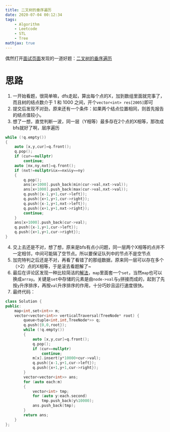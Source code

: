 ```yaml
---
title: 二叉树的垂序遍历
date: 2020-07-04 00:12:34
tags: 
    - Algorithm
    - Leetcode
    - STL
    - Tree
mathjax: true
---
```


偶然打开[面试页面](https://leetcode-cn.com/interview/)发现的一道好题：[二叉树的垂序遍历](https://leetcode-cn.com/problems/vertical-order-traversal-of-a-binary-tree/)


<!-- more -->

# 思路
1. 一开始看题，很简单嘛，dfs走起，算出每个点的X，加到数组里面就完事了，而且树的结点数介于 1 和 1000 之间，开个`vector<int> res[2005]`即可
2. 提交后发现不对劲，原来还有一个条件：如果两个结点位置相同，则首先报告的结点值较小。
3. 想了一想，直觉判断一波，同一层（Y相等）最多存在2个点的X相等，那改成bfs就好了啊，层序遍历
```cpp
while (!q.empty())
{
    auto [x,y,cur]=q.front();
    q.pop();
    if (cur==nullptr)
        continue;
    auto [nx,ny,nxt]=q.front();
    if (nxt!=nullptr&&x==nx&&y==ny)
    {
        q.pop();
        ans[x+1000].push_back(min(cur->val,nxt->val));
        ans[x+1000].push_back(max(cur->val,nxt->val));
        q.push({x-1,y+1,cur->left});
        q.push({x+1,y+1,cur->right});
        q.push({x-1,y+1,nxt->left});
        q.push({x+1,y+1,nxt->right});
        continue;
    }
    ans[x+1000].push_back(cur->val);
    q.push({x-1,y+1,cur->left});
    q.push({x+1,y+1,cur->right});
}
```
4. 交上去还是不对，想了想，原来是bfs有点小问题，同一层两个X相等的点并不一定相邻，中间可能隔了空节点。所以要保证队列中的节点不是空节点
5. 加完特判之后还是不对，再看了看错了的那组数据，原来同一层可以存在多个（>2）点的X相等，于是滚去看题解了~
6. 最后在评论区发现一种比较简洁的[解法](https://leetcode-cn.com/problems/vertical-order-traversal-of-a-binary-tree/comments/364408)，`map`里面套一个`set`，当然`map`也可以换成`array`。关键是`set`中存储的元素是由`node->val`与`y`拼接而成的，起到了先按`y`升序排序，再按`val`升序排序的作用，十分巧妙且运行速度很快。
7. 最终代码：
```cpp
class Solution {
public:
    map<int,set<int>> m;
    vector<vector<int>> verticalTraversal(TreeNode* root) {
        queue<tuple<int,int,TreeNode*>> q;
        q.push({0,0,root});
        while (!q.empty())
        {
            auto [x,y,cur]=q.front();
            q.pop();
            if (cur==nullptr)
                continue;
            m[x].insert(y*10000+cur->val);
            q.push({x-1,y+1,cur->left});
            q.push({x+1,y+1,cur->right});
        }
        vector<vector<int>> ans;
        for (auto each:m)
        {
            vector<int> tmp;
            for (auto y:each.second)
                tmp.push_back(y%10000);
            ans.push_back(tmp);
        }
        return ans;
    }
};
```